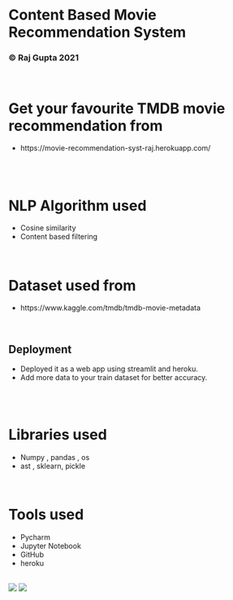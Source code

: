 


 <h1>Content Based Movie Recommendation System</h1>
<h3> © Raj Gupta 2021</h3>
   <br> 
   
  <h1>Get your favourite TMDB movie recommendation from</h1>
 <p title=Get your favourite TMDB movie recommendation from>  
<ul>
  <li>https://movie-recommendation-syst-raj.herokuapp.com/</li>
 </ul></p>  
 <br> 

 
 
 
   <br> 
   
  <h1>NLP Algorithm used</h1>
 <p title=Algorithm used>  
<ul>
<li>Cosine similarity</li>
<li> Content based filtering</li>
 </ul></p>  
 <br> 

 <h1>Dataset used from</h1>
 <p title=Dataset used from>  
<ul>
<li> https://www.kaggle.com/tmdb/tmdb-movie-metadata</li>
 </ul></p>  
 <br> 



 <h2>Deployment</h2> 
<p title=Deployment>  
<ul>
  <li>Deployed it as a web app using streamlit and heroku.</li>
<li>Add more data to your train dataset for better accuracy.</li>
  </ul></p> 
 <br> 
  
   <br> 
 <h1> Libraries used</h1>
 <p title=Libraries used>  
<ul>
<li>Numpy , pandas , os  </li>
<li>ast , sklearn, pickle  </li> 
</ul> </p> 
  <br>  
 
  <h1> Tools used</h1>
 <p title=Tools used>  
<ul>
<li>Pycharm</li>
<li>Jupyter Notebook</li>
<li>GitHub</li>
<li>heroku</li>
</ul> </p> 
  <br> 

<img src="https://i.ibb.co/7p5PrDX/Screenshot-2021-12-05-111309.jpg"> 
<img src="https://i.ibb.co/7yzVnJN/Screenshot-2021-12-05-111542.jpg"> 
</ul>
</p>
<br>  



